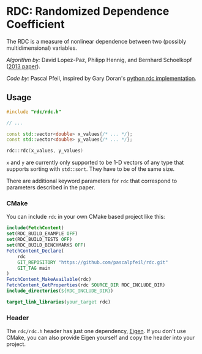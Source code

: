 # RDC: Randomized Dependence Coefficient

The RDC is a measure of nonlinear dependence between two (possibly multidimensional) variables.

*Algorithm by:* David Lopez-Paz, Philipp Hennig, and Bernhard Schoelkopf ([2013 paper](https://papers.nips.cc/paper/5138-the-randomized-dependence-coefficient.pdf)).

*Code by:* Pascal Pfeil, inspired by Gary Doran's [python rdc implementation](https://github.com/garydoranjr/rdc).

## Usage

``` cpp
#include "rdc/rdc.h"

// ...

const std::vector<double> x_values{/* ... */};
const std::vector<double> y_values{/* ... */};

rdc::rdc(x_values, y_values) 
```

`x` and `y` are currently only supported to be 1-D vectors of any type that supports sorting with `std::sort`.
They have to be of the same size.

There are additional keyword parameters for `rdc` that correspond to parameters described in the paper.

### CMake

You can include `rdc` in your own CMake based project like this:

``` cmake
include(FetchContent)
set(RDC_BUILD_EXAMPLE OFF)
set(RDC_BUILD_TESTS OFF)
set(RDC_BUILD_BENCHMARKS OFF)
FetchContent_Declare(
    rdc
    GIT_REPOSITORY "https://github.com/pascalpfeil/rdc.git"
    GIT_TAG main
)
FetchContent_MakeAvailable(rdc)
FetchContent_GetProperties(rdc SOURCE_DIR RDC_INCLUDE_DIR)
include_directories(${RDC_INCLUDE_DIR})

target_link_libraries(your_target rdc)
```

### Header

The `rdc/rdc.h` header has just one dependency, [Eigen](https://eigen.tuxfamily.org/).
If you don't use CMake, you can also provide Eigen yourself and copy the header into your project. 
